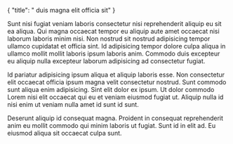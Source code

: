 {
  "title": " duis magna elit officia sit"
}

Sunt nisi fugiat veniam laboris consectetur nisi reprehenderit aliquip eu sit ea aliqua. Qui magna occaecat tempor eu aliquip aute amet occaecat nisi laborum laboris minim nisi. Non nostrud sit nostrud adipisicing tempor ullamco cupidatat et officia sint. Id adipisicing tempor dolore culpa aliqua in ullamco mollit mollit laboris ipsum laboris anim. Commodo duis excepteur eu aliquip nulla excepteur laborum adipisicing ad consectetur fugiat.

Id pariatur adipisicing ipsum aliqua et aliquip laboris esse. Non consectetur elit occaecat officia ipsum magna velit consectetur nostrud. Sunt commodo sunt aliqua enim adipisicing. Sint elit dolor ex ipsum. Ut dolor commodo Lorem nisi elit occaecat qui eu et veniam eiusmod fugiat ut. Aliquip nulla id nisi enim ut veniam nulla amet id sunt id sunt.

Deserunt aliquip id consequat magna. Proident in consequat reprehenderit anim eu mollit commodo qui minim laboris ut fugiat. Sunt id in elit ad. Eu eiusmod aliqua sit occaecat culpa sunt.
